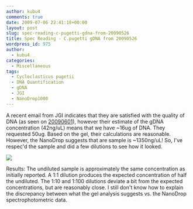 ```yaml
---
author: kubu4
comments: true
date: 2009-07-06 22:41:18+00:00
layout: post
slug: spec-reading-c-pugetti-gdna-from-20090526
title: Spec Reading - C.pugetti gDNA from 20090526
wordpress_id: 975
author:
  - kubu4
categories:
  - Miscellaneous
tags:
  - Cycloclasticus pugetii
  - DNA Quantification
  - gDNA
  - JGI
  - NanoDrop1000
---
```


A recent email from JGI indicates that they are satisfied with the quality of DNA (as seen on [20090601](/Sam%27s+Working+Notebook+Jun-Aug+2009#sjw20090601)), however their estimate of the gDNA concentration (42ng/uL) means that we have ~16ug of DNA. They requested 50ug. Based on the gel, their calculations are reasonable. However, the NanoDrop suggests that are sample is ~1350ng/uL! So, I've respec'd the sample and did a few dilutions to see how it looked.

![](http://eagle.fish.washington.edu/Arabidopsis/20090706%20DNA%20SJW.jpg)

Results: The undiluted sample is approximately the same concentration as initially reported. A 1:1 dilution produces the expected concentration of half the undiluted. The 1:10 and 1:100 dilutions deviate a bit from the expected concentrations, but are reasonably close. I still don't know how to explain the discrepancy between what the gel analysis suggests vs. the NanoDrop spectrophotometric data.
